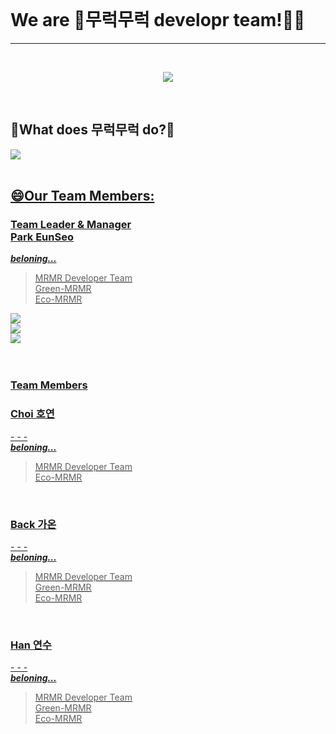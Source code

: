 <br>
<h1>We are 🌱무럭무럭 developr team!👋👋</h1>
<hr>
<br>


<p align="center"><img src="https://user-images.githubusercontent.com/81856603/169017415-b7f2e01b-3944-4e65-a31f-cae436239f91.png"></p>
<br>


<h2>🌱What does 무럭무럭 do?🌱</h2>
<a href="" target="_blank"><img src="https://img.shields.io/badge/MRMR 무럭무럭-3ccf4b?style=for-the-badge&logo=GitHub&logoColor=3ccf4b&labelColor=FFFFFF"/>   <br>


  <br>
<h2>😄Our Team Members:</h2>
<h3>Team Leader & Manager<br>Park EunSeo</h3>
<em><b>beloning...</b></em>  

>MRMR Developer Team  <br>
>Green-MRMR  <br>
>Eco-MRMR  <br>

<a href="https://github.com/fhfhfhfhgpdl" target="_blank"><img src="https://img.shields.io/badge/GitHub @fhfhfhfhgpdl-171717?style=for-the-badge&logo=GitHub&logoColor=181717&labelColor=FFFFFF"/>   <br>
<a href="mailto:dimi_pes0107@dimigo.hs.kr" target="_blank"><img src="https://img.shields.io/badge/Gmail dimi_pes0107@dimigo.hs.kr-8f2d28?style=for-the-badge&logo=Gmail&logoColor=FFFFFF&labelColor=EA4335"/> <br> 
<a href="https://www.instagram.com/tastywaffle/" target="_blank"><img src="https://img.shields.io/badge/Instagram @tastywaffle-ffe6ea?style=for-the-badge&logo=Instagram&logoColor=FFFFFF&labelColor=E4405F"/> <br>  
<br>
  
  <h3>Team Members</h3>
  <h3>Choi 호연</h3>
  -  
  -  
  -  
  <br>
  <em><b>beloning...</b></em>  

>MRMR Developer Team  <br>
>Eco-MRMR  <br>
  <br>
  <h3>Back 가온</h3>
  -  
  -  
  -  
  <br>
  <em><b>beloning...</b></em>  

>MRMR Developer Team  <br>
>Green-MRMR  <br>
>Eco-MRMR  <br>
  <br>
  <h3>Han 연수</h3>
  -  
  -  
  -  
  <br>
  <em><b>beloning...</b></em>  

>MRMR Developer Team  <br>
>Green-MRMR  <br>
>Eco-MRMR  <br>
  
  
 
